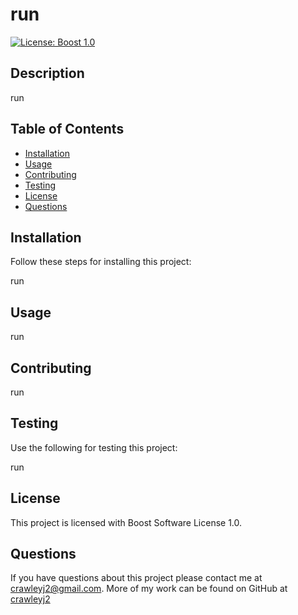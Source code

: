 # run

  [![License: Boost 1.0](https://img.shields.io/badge/license-Boost%201.0-blue.svg)](https://opensource.org/licenses/BSL-1.0)

  ## Description

  run

  ## Table of Contents

  * [Installation](#installation)
  * [Usage](#usage)
  * [Contributing](#contributing)
  * [Testing](#testing)
  * [License](#license)
  * [Questions](#questions)
  
  ## Installation

  Follow these steps for installing this project:

  run

  ## Usage

  run

  ## Contributing

  run

  ## Testing

  Use the following for testing this project:

  run

  ## License

  This project is licensed with Boost Software License 1.0.

  ## Questions

  If you have questions about this project please contact me at [crawleyj2@gmail.com](mailto:crawleyj2@gmail.com).
  More of my work can be found on GitHub at [crawleyj2](https://github.com/crawleyj2)

